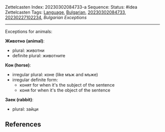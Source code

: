 Zettelcasten Index: 20230302084733-a
Sequence:
Status: #idea
Zettelcasten Tags: [Language](../map-of-content/Language.md), [Bulgarian](../map-of-content/Bulgarian.md), [20230302084733](20230302084733.md), [20230227102234](20230227102234.md), *Bulgarian Exceptions*

---

Exceptions for animals:

**Животно (animal)**:

* plural: животни
* definite plural: животните

**Кон (horse)**:

* irregular plural: коне (like мъж and мъже)
* irregular definite form:
  * конят for when it's the subject of the sentence
  * коня for when it's the object of the sentence

**Заек (rabbit)**:

* plural: зайци

## References
